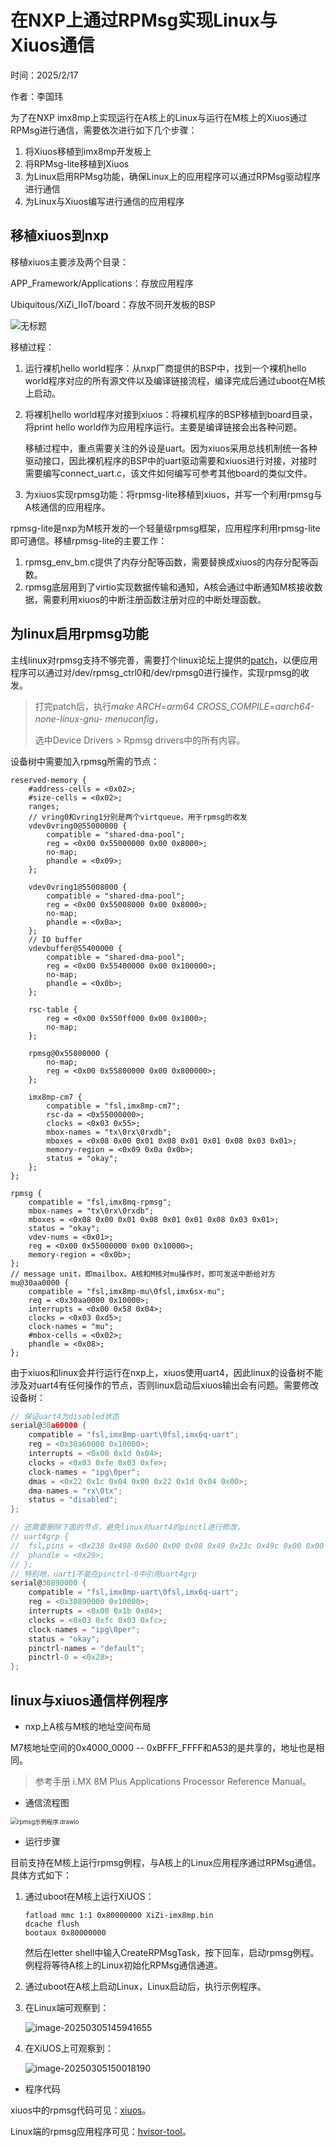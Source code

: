 # 在NXP上通过RPMsg实现Linux与Xiuos通信
时间：2025/2/17

作者：李国玮

为了在NXP imx8mp上实现运行在A核上的Linux与运行在M核上的Xiuos通过RPMsg进行通信，需要依次进行如下几个步骤：

1. 将Xiuos移植到imx8mp开发板上
2. 将RPMsg-lite移植到Xiuos
3. 为Linux启用RPMsg功能，确保Linux上的应用程序可以通过RPMsg驱动程序进行通信
4. 为Linux与Xiuos编写进行通信的应用程序

## 移植xiuos到nxp

移植xiuos主要涉及两个目录：

APP_Framework/Applications：存放应用程序

Ubiquitous/XiZi_IIoT/board：存放不同开发板的BSP

![无标题](https://mdpics4lgw.oss-cn-beijing.aliyuncs.com/aliyun/2024/无标题.png)

移植过程：

1. 运行裸机hello world程序：从nxp厂商提供的BSP中，找到一个裸机hello world程序对应的所有源文件以及编译链接流程，编译完成后通过uboot在M核上启动。

2. 将裸机hello world程序对接到xiuos：将裸机程序的BSP移植到board目录，将print hello world作为应用程序运行。主要是编译链接会出各种问题。

   移植过程中，重点需要关注的外设是uart。因为xiuos采用总线机制统一各种驱动接口，因此裸机程序的BSP中的uart驱动需要和xiuos进行对接，对接时需要编写connect_uart.c，该文件如何编写可参考其他board的类似文件。

3. 为xiuos实现rpmsg功能：将rpmsg-lite移植到xiuos，并写一个利用rpmsg与A核通信的应用程序。

rpmsg-lite是nxp为M核开发的一个轻量级rpmsg框架，应用程序利用rpmsg-lite即可通信。移植rpmsg-lite的主要工作：

1. rpmsg_env_bm.c提供了内存分配等函数，需要替换成xiuos的内存分配等函数。
2. rpmsg底层用到了virtio实现数据传输和通知，A核会通过中断通知M核接收数据，需要利用xiuos的中断注册函数注册对应的中断处理函数。

## 为linux启用rpmsg功能

主线linux对rpmsg支持不够完善，需要打个linux论坛上提供的[patch](https://lwn.net/Articles/743115/)，以便应用程序可以通过对/dev/rpmsg_ctrl0和/dev/rpmsg0进行操作，实现rpmsg的收发。

> 打完patch后，执行*make ARCH=arm64 CROSS_COMPILE=aarch64-none-linux-gnu- menuconfig*，
>
> 选中Device Drivers > Rpmsg drivers中的所有内容。

设备树中需要加入rpmsg所需的节点：

```
reserved-memory {
    #address-cells = <0x02>;
    #size-cells = <0x02>;
    ranges;
    // vring0和vring1分别是两个virtqueue，用于rpmsg的收发
    vdev0vring0@55000000 {
        compatible = "shared-dma-pool";
        reg = <0x00 0x55000000 0x00 0x8000>;
        no-map;
        phandle = <0x09>;
    };

    vdev0vring1@55008000 {
        compatible = "shared-dma-pool";
        reg = <0x00 0x55008000 0x00 0x8000>;
        no-map;
        phandle = <0x0a>;
    };
    // IO buffer
    vdevbuffer@55400000 {
        compatible = "shared-dma-pool";
        reg = <0x00 0x55400000 0x00 0x100000>;
        no-map;
        phandle = <0x0b>;
    };

    rsc-table {
        reg = <0x00 0x550ff000 0x00 0x1000>;
        no-map;
    };

    rpmsg@0x55800000 {
        no-map;
        reg = <0x00 0x55800000 0x00 0x800000>;
    };

    imx8mp-cm7 {
        compatible = "fsl,imx8mp-cm7";
        rsc-da = <0x55000000>;
        clocks = <0x03 0x55>;
        mbox-names = "tx\0rx\0rxdb";
        mboxes = <0x08 0x00 0x01 0x08 0x01 0x01 0x08 0x03 0x01>;
        memory-region = <0x09 0x0a 0x0b>;
        status = "okay";
    };
};

rpmsg {
    compatible = "fsl,imx8mq-rpmsg";
    mbox-names = "tx\0rx\0rxdb";
    mboxes = <0x08 0x00 0x01 0x08 0x01 0x01 0x08 0x03 0x01>;
    status = "okay";
    vdev-nums = <0x01>;
    reg = <0x00 0x55000000 0x00 0x10000>;
    memory-region = <0x0b>;
};
// message unit，即mailbox。A核和M核对mu操作时，即可发送中断给对方
mu@30aa0000 {
    compatible = "fsl,imx8mp-mu\0fsl,imx6sx-mu";
    reg = <0x30aa0000 0x10000>;
    interrupts = <0x00 0x58 0x04>;
    clocks = <0x03 0xd5>;
    clock-names = "mu";
    #mbox-cells = <0x02>;
    phandle = <0x08>;
};
```

由于xiuos和linux会并行运行在nxp上，xiuos使用uart4，因此linux的设备树不能涉及对uart4有任何操作的节点，否则linux启动后xiuos输出会有问题。需要修改设备树：

```c
// 保证uart4为disabled状态
serial@30a60000 {
    compatible = "fsl,imx8mp-uart\0fsl,imx6q-uart";
    reg = <0x30a60000 0x10000>;
    interrupts = <0x00 0x1d 0x04>;
    clocks = <0x03 0xfe 0x03 0xfe>;
    clock-names = "ipg\0per";
    dmas = <0x22 0x1c 0x04 0x00 0x22 0x1d 0x04 0x00>;
    dma-names = "rx\0tx";
    status = "disabled";
};

// 还需要删除下面的节点，避免linux对uart4的pinctl进行修改，
// uart4grp {
// 	fsl,pins = <0x238 0x498 0x600 0x00 0x08 0x49 0x23c 0x49c 0x00 0x00 0x00 0x49>;
// 	phandle = <0x29>;
// };
// 特别地，uart1不能在pinctrl-0中引用uart4grp
serial@30890000 {
    compatible = "fsl,imx8mp-uart\0fsl,imx6q-uart";
    reg = <0x30890000 0x10000>;
    interrupts = <0x00 0x1b 0x04>;
    clocks = <0x03 0xfc 0x03 0xfc>;
    clock-names = "ipg\0per";
    status = "okay";
    pinctrl-names = "default";
    pinctrl-0 = <0x28>;
};

```

## linux与xiuos通信样例程序

* nxp上A核与M核的地址空间布局

M7核地址空间的0x4000_0000 -- 0xBFFF_FFFF和A53的是共享的，地址也是相同。

> 参考手册 i.MX 8M Plus Applications Processor Reference Manual。

* 通信流程图

<img src="https://mdpics4lgw.oss-cn-beijing.aliyuncs.com/aliyun/2024/rpmsg示例程序.drawio.png" alt="rpmsg示例程序.drawio" style="zoom: 67%;" />

* 运行步骤

目前支持在M核上运行rpmsg例程，与A核上的Linux应用程序通过RPMsg通信。具体方式如下：

1. 通过uboot在M核上运行XiUOS：

   ```
   fatload mmc 1:1 0x80000000 XiZi-imx8mp.bin
   dcache flush
   bootaux 0x80000000
   ```

   然后在letter shell中输入CreateRPMsgTask，按下回车，启动rpmsg例程。例程将等待A核上的Linux初始化RPMsg通信通道。

2. 通过uboot在A核上启动Linux，Linux启动后，执行示例程序。

3. 在Linux端可观察到：

   ![image-20250305145941655](https://mdpics4lgw.oss-cn-beijing.aliyuncs.com/aliyun/2024/image-20250305145941655.png)

4. 在XiUOS上可观察到：

   ![image-20250305150018190](https://mdpics4lgw.oss-cn-beijing.aliyuncs.com/aliyun/2024/image-20250305150018190.png)

* 程序代码

xiuos中的rpmsg代码可见：[xiuos](https://www.gitlink.org.cn/xuos/xiuos/tree/prepare_for_master/Ubiquitous%2FXiZi_IIoT%2Fboard%2Fimx8mp%2Frpmsg_remote.c)。

Linux端的rpmsg应用程序可见：[hvisor-tool](https://github.com/syswonder/hvisor-tool/blob/main/tools/rpmsg_demo.c)。